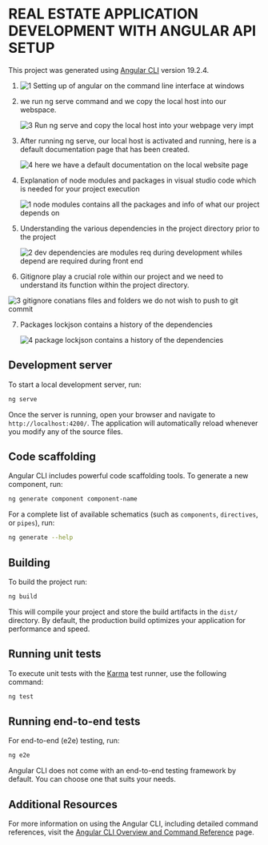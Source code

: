 # REAL ESTATE APPLICATION DEVELOPMENT WITH ANGULAR API SETUP

This project was generated using [Angular CLI](https://github.com/angular/angular-cli) version 19.2.4.

1.  ![1  Setting up of angular on the command line interface at windows](https://github.com/user-attachments/assets/a43d11c0-5a90-44da-a084-3565657ea730)

2. we run ng serve command and we copy the local host into our webspace.

   ![3  Run ng serve and copy the local host into your webpage very impt](https://github.com/user-attachments/assets/10d84cac-5919-4efb-8239-7db6c90cc961)

3. After running ng serve, our local host is activated and running, here is a default documentation page that has been created.

   ![4  here we have a default documentation on the local website page](https://github.com/user-attachments/assets/99ac2c2d-2b6c-4e1f-a397-09daaf7fc242)

4. Explanation of node modules and packages in visual studio code which is needed for your project execution

   ![1  node modules contains all the packages and info of what our project depends on](https://github.com/user-attachments/assets/c50e0be3-2124-4169-a6bc-d92872f4dfe4)

5. Understanding the various dependencies in the project directory prior to the project

   ![2  dev dependencies are modules req during development whiles depend are required during front end](https://github.com/user-attachments/assets/759ead88-2a73-4682-b9af-d97137643429)

6. Gitignore play a crucial role within our project and we need to understand its function within the project directory.

  ![3  gitignore conatians files and folders we do not wish to push to git commit](https://github.com/user-attachments/assets/6ede98b3-201b-4049-acae-14e3f253719f)

7. Packages lockjson contains a history of the dependencies

   ![4  package lockjson contains a history of the dependencies](https://github.com/user-attachments/assets/27471052-0f71-4082-955e-e03895c44fa0)


## Development server

To start a local development server, run:

```bash
ng serve
```

Once the server is running, open your browser and navigate to `http://localhost:4200/`. The application will automatically reload whenever you modify any of the source files.

## Code scaffolding

Angular CLI includes powerful code scaffolding tools. To generate a new component, run:

```bash
ng generate component component-name
```

For a complete list of available schematics (such as `components`, `directives`, or `pipes`), run:

```bash
ng generate --help
```

## Building

To build the project run:

```bash
ng build
```

This will compile your project and store the build artifacts in the `dist/` directory. By default, the production build optimizes your application for performance and speed.

## Running unit tests

To execute unit tests with the [Karma](https://karma-runner.github.io) test runner, use the following command:

```bash
ng test
```

## Running end-to-end tests

For end-to-end (e2e) testing, run:

```bash
ng e2e
```

Angular CLI does not come with an end-to-end testing framework by default. You can choose one that suits your needs.

## Additional Resources

For more information on using the Angular CLI, including detailed command references, visit the [Angular CLI Overview and Command Reference](https://angular.dev/tools/cli) page.
